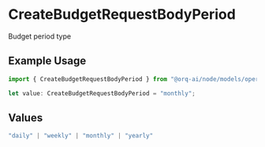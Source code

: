 # CreateBudgetRequestBodyPeriod

Budget period type

## Example Usage

```typescript
import { CreateBudgetRequestBodyPeriod } from "@orq-ai/node/models/operations";

let value: CreateBudgetRequestBodyPeriod = "monthly";
```

## Values

```typescript
"daily" | "weekly" | "monthly" | "yearly"
```